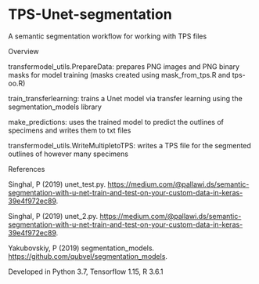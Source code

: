 # TPS-Unet-segmentation
A semantic segmentation workflow for working with TPS files

Overview

transfermodel_utils.PrepareData: prepares PNG images and PNG binary masks for model training (masks created using mask_from_tps.R and tps-oo.R)

train_transferlearning: trains a Unet model via transfer learning using the segmentation_models library

make_predictions: uses the trained model to predict the outlines of specimens and writes them to txt files

transfermodel_utils.WriteMultipletoTPS: writes a TPS file for the segmented outlines of however many specimens

References

Singhal, P (2019) unet_test.py. https://medium.com/@pallawi.ds/semantic-segmentation-with-u-net-train-and-test-on-your-custom-data-in-keras-39e4f972ec89.

Singhal, P (2019) unet_2.py. https://medium.com/@pallawi.ds/semantic-segmentation-with-u-net-train-and-test-on-your-custom-data-in-keras-39e4f972ec89.

Yakubovskiy, P (2019) segmentation_models. https://github.com/qubvel/segmentation_models.

Developed in Python 3.7, Tensorflow 1.15, R 3.6.1
